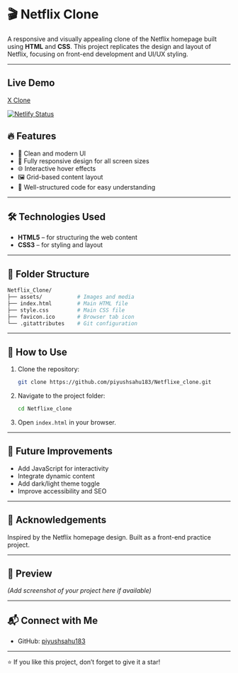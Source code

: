 # 🎬 Netflix Clone

A responsive and visually appealing clone of the Netflix homepage built using **HTML** and **CSS**. This project replicates the design and layout of Netflix, focusing on front-end development and UI/UX styling.

---
## Live Demo
[X Clone](https://x-by-piyush.netlify.app "Visit website")

[![Netlify Status](https://api.netlify.com/api/v1/badges/2439608c-31ef-450c-88ed-67c6923be7f6/deploy-status)](https://app.netlify.com/sites/x-rmb/deploys)
## 🔥 Features

- 🎥 Clean and modern UI
- 📱 Fully responsive design for all screen sizes
- 🌐 Interactive hover effects
- 🖼️ Grid-based content layout
- 🧠 Well-structured code for easy understanding

---

## 🛠️ Technologies Used

- **HTML5** – for structuring the web content  
- **CSS3** – for styling and layout

---

## 📂 Folder Structure

```bash
Netflix_Clone/
├── assets/           # Images and media
├── index.html        # Main HTML file
├── style.css         # Main CSS file
├── favicon.ico       # Browser tab icon
└── .gitattributes    # Git configuration
```

---

## 🚀 How to Use

1. Clone the repository:  
   ```bash
   git clone https://github.com/piyushsahu183/Netflixe_clone.git
   ```
2. Navigate to the project folder:
   ```bash
   cd Netflixe_clone
   ```
3. Open `index.html` in your browser.

---

## 🎯 Future Improvements

- Add JavaScript for interactivity  
- Integrate dynamic content  
- Add dark/light theme toggle  
- Improve accessibility and SEO

---

## 🙌 Acknowledgements

Inspired by the Netflix homepage design. Built as a front-end practice project.

---

## 📸 Preview

*(Add screenshot of your project here if available)*

---

## 📬 Connect with Me

- GitHub: [piyushsahu183](https://github.com/piyushsahu183)

---

⭐ If you like this project, don’t forget to give it a star!
